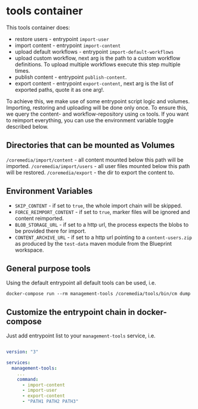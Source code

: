 tools container
===============

This tools container does:
* restore users - entrypoint `import-user`
* import content - entrypoint `import-content`
* upload default workflows - entrypoint `import-default-workflows`
* upload custom workflow, next arg is the path to a custom workflow definitions. To upload multiple workflows execute this step multiple times.
* publish content - entrypoint `publish-content`.
* export content - entrypoint `export-content`, next arg is the list of exported paths, quote it as one arg!.

To achieve this, we make use of some entrypoint script logic and volumes. Importing, restoring and uploading
will be done only once. To ensure this, we query the content- and workflow-repository using `cm` tools.
If you want to reimport everything, you can use the environment variable toggle described
below.

Directories that can be mounted as Volumes
------------------------------------------

`/coremedia/import/content` - all content mounted below this path will be imported.
`/coremedia/import/users` - all user files mounted below this path will be restored.
`/coremedia/export` - the dir to export the content to.

Environment Variables
---------------------

* `SKIP_CONTENT` - if set to `true`, the whole import chain will be skipped.
* `FORCE_REIMPORT_CONTENT` - if set to `true`, marker files will be ignored and content reimported.
* `BLOB_STORAGE_URL` - if set to a http url, the process expects the blobs to be provided there for import.
* `CONTENT_ARCHIVE_URL` - if set to a http url pointing to a `content-users.zip`
as produced by the `test-data` maven module from the Blueprint workspace.


General purpose tools
---------------------

Using the default entrypoint all default tools can be used, i.e.

```
docker-compose run --rm management-tools /coremedia/tools/bin/cm dump
```

Customize the entrypoint chain in docker-compose
------------------------------------------------

Just add entrypoint list to your `management-tools` service, i.e.

```yaml

version: "3"

services:
  management-tools:
    ...
    command:
      - import-content
      - import-user
      - export-content
      - "PATH1 PATH2 PATH3"
```
